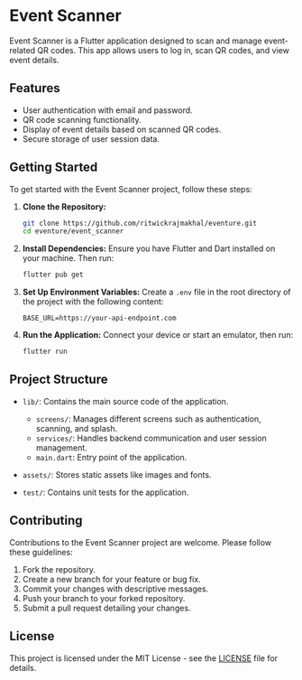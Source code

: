 # Event Scanner

Event Scanner is a Flutter application designed to scan and manage event-related QR codes. This app allows users to log in, scan QR codes, and view event details.

## Features

- User authentication with email and password.
- QR code scanning functionality.
- Display of event details based on scanned QR codes.
- Secure storage of user session data.

## Getting Started

To get started with the Event Scanner project, follow these steps:

1. **Clone the Repository:**
   ```bash
   git clone https://github.com/ritwickrajmakhal/eventure.git
   cd eventure/event_scanner
   ```

2. **Install Dependencies:**
   Ensure you have Flutter and Dart installed on your machine. Then run:
   ```bash
   flutter pub get
   ```

3. **Set Up Environment Variables:**
   Create a `.env` file in the root directory of the project with the following content:
   ```
   BASE_URL=https://your-api-endpoint.com
   ```

4. **Run the Application:**
   Connect your device or start an emulator, then run:
   ```bash
   flutter run
   ```

## Project Structure

- `lib/`: Contains the main source code of the application.
  - `screens/`: Manages different screens such as authentication, scanning, and splash.
  - `services/`: Handles backend communication and user session management.
  - `main.dart`: Entry point of the application.

- `assets/`: Stores static assets like images and fonts.

- `test/`: Contains unit tests for the application.

## Contributing

Contributions to the Event Scanner project are welcome. Please follow these guidelines:

1. Fork the repository.
2. Create a new branch for your feature or bug fix.
3. Commit your changes with descriptive messages.
4. Push your branch to your forked repository.
5. Submit a pull request detailing your changes.

## License

This project is licensed under the MIT License - see the [LICENSE](LICENSE) file for details.
